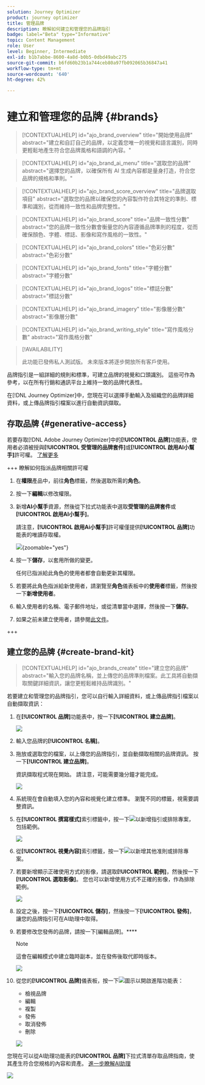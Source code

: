 ```yaml
---
solution: Journey Optimizer
product: journey optimizer
title: 管理品牌
description: 瞭解如何建立和管理您的品牌指引
badge: label="Beta" type="Informative"
topic: Content Management
role: User
level: Beginner, Intermediate
exl-id: b1b7abbe-8600-4a8d-b0b5-0dbd49abc275
source-git-commit: b6fd60b23b1a744ceb80a97fb092065b36847a41
workflow-type: tm+mt
source-wordcount: '640'
ht-degree: 42%

---
```


# 建立和管理您的品牌 {#brands}

>[!CONTEXTUALHELP]
>id="ajo_brand_overview"
>title="開始使用品牌"
>abstract="建立和自訂自己的品牌，以定義您唯一的視覺和語言識別，同時更輕鬆地產生符合您品牌風格和語調的內容。"

>[!CONTEXTUALHELP]
>id="ajo_brand_ai_menu"
>title="選取您的品牌"
>abstract="選擇您的品牌，以確保所有 AI 生成內容都是量身打造，符合您品牌的規格和準則。"

>[!CONTEXTUALHELP]
>id="ajo_brand_score_overview"
>title="品牌選取項目"
>abstract="選取您的品牌以確保您的內容製作符合其特定的準則、標準和識別，從而維持一致性和品牌完整性。"

>[!CONTEXTUALHELP]
>id="ajo_brand_score"
>title="品牌一致性分數"
>abstract="您的品牌一致性分數會衡量您的內容遵循品牌準則的程度，從而確保顏色、字體、標誌、影像和寫作風格的一致性。"

>[!CONTEXTUALHELP]
>id="ajo_brand_colors"
>title="色彩分數"
>abstract="色彩分數"

>[!CONTEXTUALHELP]
>id="ajo_brand_fonts"
>title="字體分數"
>abstract="字體分數"

>[!CONTEXTUALHELP]
>id="ajo_brand_logos"
>title="標誌分數"
>abstract="標誌分數"

>[!CONTEXTUALHELP]
>id="ajo_brand_imagery"
>title="影像層分數"
>abstract="影像層分數"

>[!CONTEXTUALHELP]
>id="ajo_brand_writing_style"
>title="寫作風格分數"
>abstract="寫作風格分數"

>[!AVAILABILITY]
>
>此功能已發佈私人測試版。 未來版本將逐步開放所有客戶使用。

品牌指引是一組詳細的規則和標準，可建立品牌的視覺和口頭識別。 這些可作為參考，以在所有行銷和通訊平台上維持一致的品牌代表性。

在[!DNL Journey Optimizer]中，您現在可以選擇手動輸入及組織您的品牌詳細資料，或上傳品牌指引檔案以進行自動資訊擷取。

## 存取品牌 {#generative-access}

若要存取[!DNL Adobe Journey Optimizer]中的&#x200B;**[!UICONTROL 品牌]**&#x200B;功能表，使用者必須被授與&#x200B;**[!UICONTROL 受管理的品牌套件]**&#x200B;或&#x200B;**[!UICONTROL 啟用AI小幫手]**&#x200B;許可權。 [了解更多](../administration/permissions.md)

+++  瞭解如何指派品牌相關許可權

1. 在&#x200B;**權限**&#x200B;產品中，前往&#x200B;**角色**&#x200B;標籤，然後選取所需的&#x200B;**角色**。

1. 按一下&#x200B;**編輯**&#x200B;以修改權限。

1. 新增&#x200B;**AI小幫手**&#x200B;資源，然後從下拉式功能表中選取&#x200B;**受管理的品牌套件**&#x200B;或&#x200B;**[!UICONTROL 啟用AI小幫手]**。

   請注意，**[!UICONTROL 啟用Ai小幫手]**&#x200B;許可權僅提供&#x200B;**[!UICONTROL 品牌]**&#x200B;功能表的唯讀存取權。

   ![](assets/brands-permission.png){zoomable="yes"}

1. 按一下&#x200B;**儲存**，以套用所做的變更。

   任何已指派給此角色的使用者都會自動更新其權限。

1. 若要將此角色指派給新使用者，請瀏覽至&#x200B;**角色**&#x200B;儀表板中的&#x200B;**使用者**&#x200B;標籤，然後按一下&#x200B;**新增使用者**。

1. 輸入使用者的名稱、電子郵件地址，或從清單當中選擇，然後按一下&#x200B;**儲存**。

1. 如果之前未建立使用者，請參閱[此文件](https://experienceleague.adobe.com/zh-hant/docs/experience-platform/access-control/abac/permissions-ui/users)。

+++

## 建立您的品牌 {#create-brand-kit}

>[!CONTEXTUALHELP]
>id="ajo_brands_create"
>title="建立您的品牌"
>abstract="輸入您的品牌名稱，並上傳您的品牌準則檔案。此工具將自動擷取關鍵詳細資訊，讓您更輕鬆維持品牌識別。"

若要建立和管理您的品牌指引，您可以自行輸入詳細資料，或上傳品牌指引檔案以自動擷取資訊：

1. 在&#x200B;**[!UICONTROL 品牌]**&#x200B;功能表中，按一下&#x200B;**[!UICONTROL 建立品牌]**。

   ![](assets/brands-1.png)

1. 輸入您品牌的&#x200B;**[!UICONTROL 名稱]**。

1. 拖放或選取您的檔案，以上傳您的品牌指引，並自動擷取相關的品牌資訊。 按一下&#x200B;**[!UICONTROL 建立品牌]**。

   資訊擷取程式現在開始。 請注意，可能需要幾分鐘才能完成。

   ![](assets/brands-2.png)

1. 系統現在會自動填入您的內容和視覺化建立標準。 瀏覽不同的標籤，視需要調整資訊。

1. 在&#x200B;**[!UICONTROL 撰寫樣式]**&#x200B;索引標籤中，按一下![](assets/do-not-localize/Smock_Add_18_N.svg)以新增指引或排除專案，包括範例。

   ![](assets/brands-3.png)

1. 從&#x200B;**[!UICONTROL 視覺內容]**&#x200B;索引標籤，按一下![](assets/do-not-localize/Smock_Add_18_N.svg)以新增其他准則或排除專案。

1. 若要新增顯示正確使用方式的影像，請選取&#x200B;**[!UICONTROL 範例]**，然後按一下&#x200B;**[!UICONTROL 選取影像]**。 您也可以新增使用方式不正確的影像，作為排除範例。

   ![](assets/brands-4.png)

1. 設定之後，按一下&#x200B;**[!UICONTROL 儲存]**，然後按一下&#x200B;**[!UICONTROL 發佈]**，讓您的品牌指引可在AI助理中取得。

1. 若要修改您發佈的品牌，請按一下[編輯品牌]。****

   >[!NOTE]
   >
   >這會在編輯模式中建立臨時副本，並在發佈後取代即時版本。

   ![](assets/brands-8.png)

1. 從您的&#x200B;**[!UICONTROL 品牌]**&#x200B;儀表板，按一下![](assets/do-not-localize/Smock_More_18_N.svg)圖示以開啟進階功能表：

   * 檢視品牌
   * 編輯
   * 複製
   * 發佈
   * 取消發佈
   * 刪除

   ![](assets/brands-6.png)

您現在可以從AI助理功能表的&#x200B;**[!UICONTROL 品牌]**&#x200B;下拉式清單存取品牌指南，使其產生符合您規格的內容和資產。 [進一步瞭解AI助理](gs-generative.md)

![](assets/brands-7.png)
